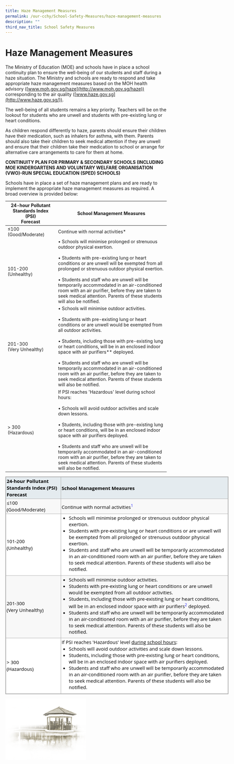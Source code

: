 ```yaml
---
title: Haze Management Measures
permalink: /our-cchy/School-Safety-Measures/haze-management-measures
description: ""
third_nav_title: School Safety Measures
---
```

Haze Management Measures
========================

The Ministry of Education (MOE) and schools have in place a school continuity plan to ensure the well-being of our students and staff during a haze situation. The Ministry and schools are ready to respond and take appropriate haze management measures based on the MOH health advisory ([www.moh.gov.sg/haze](http://www.moh.gov.sg/haze)) corresponding to the air quality ([www.haze.gov.sg](http://www.haze.gov.sg/)).  

  

The well-being of all students remains a key priority. Teachers will be on the lookout for students who are unwell and students with pre-existing lung or heart conditions.

  

As children respond differently to haze, parents should ensure their children have their medication, such as inhalers for asthma, with them. Parents should also take their children to seek medical attention if they are unwell and ensure that their children take their medication to school or arrange for alternative care arrangements to care for them at home.

**CONTINUITY PLAN FOR PRIMARY & SECONDARY SCHOOLS (INCLUDING MOE KINDERGARTENS AND VOLUNTARY WELFARE ORGANISATION (VWO)-RUN SPECIAL EDUCATION (SPED) SCHOOLS)**

Schools have in place a set of haze management plans and are ready to implement the appropriate haze management measures as required. A broad overview is provided below:

| **24-hour Pollutant Standards Index (PSI)<br>Forecast** 	| **School Management Measures** 	|
|---	|---	|
| ≤100<br>(Good/Moderate) 	| Continue with normal activities* 	|
| 101-200<br>(Unhealthy) 	     | • Schools will minimise prolonged or strenuous outdoor physical exertion.<br><br>• Students with pre-existing lung or heart conditions or are unwell will be exempted from all prolonged or strenuous outdoor physical exertion.<br><br>• Students and staff who are unwell will be temporarily accommodated in an air-conditioned room with an air purifier, before they are taken to seek medical attention. Parents of these students will also be notified. 	|
| 201-300<br>(Very Unhealthy) 	| • Schools will minimise outdoor activities.<br><br>• Students with pre-existing lung or heart conditions or are unwell would be exempted from all outdoor activities.<br><br>• Students, including those with pre-existing lung or heart conditions, will be in an enclosed indoor space with air purifiers** deployed.<br><br>• Students and staff who are unwell will be temporarily accommodated in an air-conditioned room with an air purifier, before they are taken to seek medical attention. Parents of these students will also be notified. 	|
| > 300<br>(Hazardous) 	| If PSI reaches 'Hazardous' level during school hours:<br><br>• Schools will avoid outdoor activities and scale down lessons.<br><br>• Students, including those with pre-existing lung or heart conditions, will be in an enclosed indoor space with air purifiers deployed.<br><br>• Students and staff who are unwell will be temporarily accommodated in an air-conditioned room with an air purifier, before they are taken to seek medical attention. Parents of these students will also be notified. 	|

<table class="iveo_table ives_tab_simple3" style="margin: 0px; outline: 0px; padding: 0px; border-collapse: collapse; border: 1px solid rgb(170, 170, 170); color: rgb(0, 0, 0); font-family: &quot;Open Sans&quot;, sans-serif; font-size: 15px; font-style: normal; font-variant-ligatures: normal; font-variant-caps: normal; font-weight: 400; letter-spacing: normal; orphans: 2; text-align: left; text-transform: none; white-space: normal; widows: 2; word-spacing: 0px; -webkit-text-stroke-width: 0px; background-color: rgb(255, 255, 255); text-decoration-thickness: initial; text-decoration-style: initial; text-decoration-color: initial; width: 696.672px;"><tbody style="margin: 0px; outline: 0px; padding: 0px;"><tr style="margin: 0px; outline: 0px; padding: 0px; background-color: rgb(228, 235, 239);"><td style="margin: 0px; outline: 0px; padding: 2px; text-align: center; border: 1px solid rgb(170, 170, 170);"><div style="margin: 0px; outline: 0px; padding: 0px; line-height: 21px; text-align: left;"><b style="margin: 0px; outline: 0px; padding: 0px;">24-hour Pollutant Standards Index (PSI)</b></div><div style="margin: 0px; outline: 0px; padding: 0px; line-height: 21px; text-align: left;"><b style="margin: 0px; outline: 0px; padding: 0px;">Forecast</b></div></td><td style="margin: 0px; outline: 0px; padding: 2px; text-align: left; border: 1px solid rgb(170, 170, 170);"><b style="margin: 0px; outline: 0px; padding: 0px;">School Management Measures</b></td></tr><tr style="margin: 0px; outline: 0px; padding: 0px; background-color: rgb(248, 248, 248);"><td style="margin: 0px; outline: 0px; padding: 2px; text-align: center; border: 1px solid rgb(170, 170, 170);"><div style="margin: 0px; outline: 0px; padding: 0px; line-height: 21px; text-align: left;"><span style="margin: 0px; outline: 0px; padding: 0px; background-color: initial;">≤100</span></div><div style="margin: 0px; outline: 0px; padding: 0px; line-height: 21px; text-align: left;"><span style="margin: 0px; outline: 0px; padding: 0px; background-color: initial;">(Good/Moderate)</span></div></td><td style="margin: 0px; outline: 0px; padding: 2px; text-align: left; border: 1px solid rgb(170, 170, 170);">Continue with normal activities<a href="https://www.moe.gov.sg/haze-management-measures#footnote-1" target="_blank" style="margin: 0px; outline: 0px; padding: 0px; color: rgb(40, 40, 255); text-decoration: none;"><sup style="margin: 0px; outline: 0px; padding: 0px;">1</sup></a></td></tr><tr style="margin: 0px; outline: 0px; padding: 0px;"><td style="margin: 0px; outline: 0px; padding: 2px; text-align: center; border: 1px solid rgb(170, 170, 170);"><div style="margin: 0px; outline: 0px; padding: 0px; line-height: 21px; text-align: left;"><span style="margin: 0px; outline: 0px; padding: 0px; background-color: initial;">101-200</span></div><div style="margin: 0px; outline: 0px; padding: 0px; line-height: 21px; text-align: left;"><span style="margin: 0px; outline: 0px; padding: 0px; background-color: initial;">(Unhealthy)</span></div></td><td style="margin: 0px; outline: 0px; padding: 2px; text-align: center; border: 1px solid rgb(170, 170, 170);"><ul style="margin: 0px 0px 0.5em 1.5em; outline: 0px; padding: 0px;"><li style="margin: 0px; outline: 0px; padding: 0px; text-align: left;">Schools will minimise prolonged or strenuous outdoor physical exertion.</li><li style="margin: 0px; outline: 0px; padding: 0px; text-align: left;">Students with pre-existing lung or heart conditions or are unwell will be exempted from all prolonged or strenuous outdoor physical exertion.</li><li style="margin: 0px; outline: 0px; padding: 0px; text-align: left;">Students and staff who are unwell will be temporarily accommodated in an air-conditioned room with an air purifier, before they are taken to seek medical attention. Parents of these students will also be notified.</li></ul></td></tr><tr style="margin: 0px; outline: 0px; padding: 0px; background-color: rgb(248, 248, 248);"><td style="margin: 0px; outline: 0px; padding: 2px; text-align: center; border: 1px solid rgb(170, 170, 170);"><div style="margin: 0px; outline: 0px; padding: 0px; line-height: 21px; text-align: left;"><span style="margin: 0px; outline: 0px; padding: 0px; background-color: initial;">201-300</span></div><div style="margin: 0px; outline: 0px; padding: 0px; line-height: 21px; text-align: left;"><span style="margin: 0px; outline: 0px; padding: 0px; background-color: initial;">(Very Unhealthy)</span></div></td><td style="margin: 0px; outline: 0px; padding: 2px; text-align: center; border: 1px solid rgb(170, 170, 170);"><ul style="margin: 0px 0px 0.5em 1.5em; outline: 0px; padding: 0px;"><li style="margin: 0px; outline: 0px; padding: 0px; text-align: left;">Schools will minimise outdoor activities.</li><li style="margin: 0px; outline: 0px; padding: 0px; text-align: left;">Students with pre-existing lung or heart conditions or are unwell would be exempted from all outdoor activities.</li><li style="margin: 0px; outline: 0px; padding: 0px; text-align: left;">Students, including those with pre-existing lung or heart conditions, will be in an enclosed indoor space with air purifiers<a href="https://www.moe.gov.sg/haze-management-measures#footnote-2" target="_blank" style="margin: 0px; outline: 0px; padding: 0px; color: rgb(40, 40, 255); text-decoration: none;"><sup style="margin: 0px; outline: 0px; padding: 0px;">2</sup></a>&nbsp;deployed.</li><li style="margin: 0px; outline: 0px; padding: 0px; text-align: left;">Students and staff who are unwell will be temporarily accommodated in an air-conditioned room with an air purifier, before they are taken to seek medical attention. Parents of these students will also be notified.</li></ul></td></tr><tr style="margin: 0px; outline: 0px; padding: 0px;"><td style="margin: 0px; outline: 0px; padding: 2px; text-align: center; border: 1px solid rgb(170, 170, 170);"><div style="margin: 0px; outline: 0px; padding: 0px; line-height: 21px; text-align: left;"><span style="margin: 0px; outline: 0px; padding: 0px; background-color: initial;">&gt; 300</span></div><div style="margin: 0px; outline: 0px; padding: 0px; line-height: 21px; text-align: left;"><span style="margin: 0px; outline: 0px; padding: 0px; background-color: initial;">(Hazardous)</span></div></td><td style="margin: 0px; outline: 0px; padding: 2px; text-align: center; border: 1px solid rgb(170, 170, 170);"><div style="margin: 0px; outline: 0px; padding: 0px; line-height: 21px; text-align: left;"><span style="margin: 0px; outline: 0px; padding: 0px; background-color: initial;">If PSI reaches 'Hazardous' level<span>&nbsp;</span><u style="margin: 0px; outline: 0px; padding: 0px;">during school hours</u>:</span></div><ul style="margin: 0px 0px 0.5em 1.5em; outline: 0px; padding: 0px;"><li style="margin: 0px; outline: 0px; padding: 0px; text-align: left;">Schools will avoid outdoor activities and scale down lessons.</li><li style="margin: 0px; outline: 0px; padding: 0px; text-align: left;">Students, including those with pre-existing lung or heart conditions, will be in an enclosed indoor space with air purifiers deployed.</li><li style="margin: 0px; outline: 0px; padding: 0px; text-align: left;">Students and staff who are unwell will be temporarily accommodated in an air-conditioned room with an air purifier, before they are taken to seek medical attention. Parents of these students will also be notified.</li></ul></td></tr></tbody></table>


<img src="/images/pavilion.png" 
     style="width:50%">